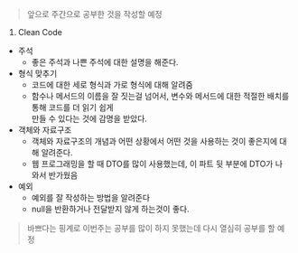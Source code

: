 > 앞으로 주간으로 공부한 것을 작성할 예정

1. Clean Code
- 주석 
    - 좋은 주석과 나쁜 주석에 대한 설명을 해준다.
- 형식 맞추기
    - 코드에 대한 세로 형식과 가로 형식에 대해 알려줌
    - 함수나 메서드의 이름을 잘 짓는걸 넘어서, 변수와 메서드에 대한 적절한 배치를 통해 코드를 더 읽기 쉽게<br> 만들 수 있다는 것에 감명을 받았다.
- 객체와 자료구조
    - 객체와 자료구조의 개념과 어떤 상황에서 어떤 것을 사용하는 것이 좋은지에 대해 알려준다.
    - 웹 프로그래밍을 할 때 DTO를 많이 사용했는데, 이 파트 뒷 부분에 DTO가 나와서 반가웠음
- 예외
    - 예외를 잘 작성하는 방법을 알려준다
    - null을 반환하거나 전달받지 않게 하는것이 좋다.

> 바쁘다는 핑계로 이번주는 공부를 많이 하지 못했는데 다시 열심히 공부를 할 예정
 


